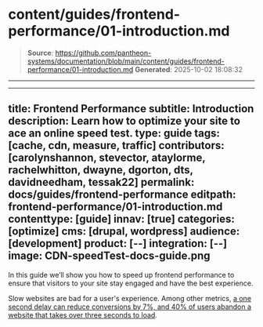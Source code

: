 # content/guides/frontend-performance/01-introduction.md

> **Source**: https://github.com/pantheon-systems/documentation/blob/main/content/guides/frontend-performance/01-introduction.md
> **Generated**: 2025-10-02 18:08:32

---

---
title: Frontend Performance
subtitle: Introduction
description: Learn how to optimize your site to ace an online speed test.
type: guide
tags: [cache, cdn, measure, traffic]
contributors: [carolynshannon, stevector, ataylorme, rachelwhitton, dwayne, dgorton, dts, davidneedham, tessak22]
permalink: docs/guides/frontend-performance
editpath: frontend-performance/01-introduction.md
contenttype: [guide]
innav: [true]
categories: [optimize]
cms: [drupal, wordpress]
audience: [development]
product: [--]
integration: [--]
image: CDN-speedTest-docs-guide.png
---

In this guide we’ll show you how to speed up frontend performance to ensure that visitors to your site stay engaged and have the best experience.

Slow websites are bad for a user's experience. Among other metrics, [a one second delay can reduce conversions by 7%, and 40% of users abandon a website that takes over three seconds to load](https://blog.kissmetrics.com/loading-time/).
